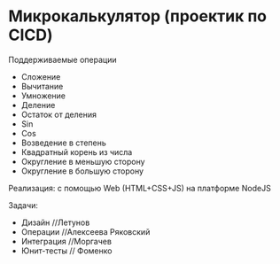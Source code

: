 # Микрокалькулятор (проектик по CICD)

Поддерживаемые операции
+ Сложение
+ Вычитание
+ Умножение
+ Деление
+ Остаток от деления
+ Sin
+ Cos
+ Возведение в степень
+ Квадратный корень из числа
+ Округление в меньшую сторону
+ Округление в большую сторону

Реализация: с помощью Web (HTML+CSS+JS) на платформе NodeJS

Задачи:
+ Дизайн //Летунов
+ Операции //Алексеева Ряковский
+ Интеграция //Моргачев
+ Юнит-тесты // Фоменко

